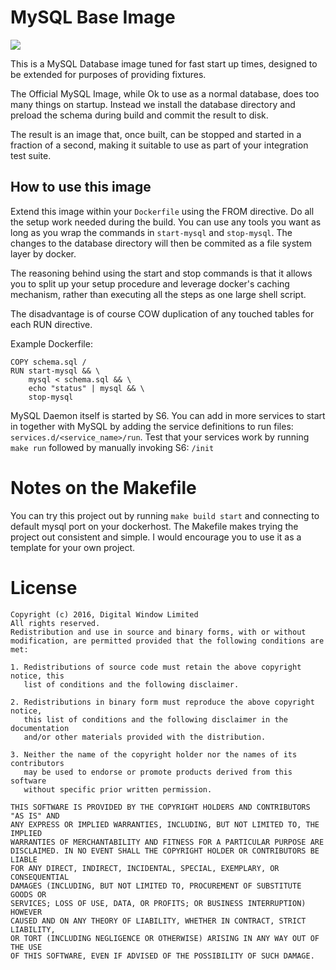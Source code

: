 MySQL Base Image
================

[![](https://badge.imagelayers.io/zanox/mysql:latest.svg)](https://imagelayers.io/?images=zanox/mysql:latest 'Zanox MySQL Image Layers')

This is a MySQL Database image tuned for fast start up times, designed to be
extended for purposes of providing fixtures.

The Official MySQL Image, while Ok to use as a normal database, does too many
things on startup. Instead we install the database directory and preload the
schema during build and commit the result to disk.

The result is an image that, once built, can be stopped and started in a
fraction of a second, making it suitable to use as part of your integration
test suite.

How to use this image
---------------------

Extend this image within your `Dockerfile` using the FROM directive. Do all the
setup work needed during the build. You can use any tools you want as long as
you wrap the commands in `start-mysql` and `stop-mysql`. The changes to the
database directory will then be commited as a file system layer by docker.

The reasoning behind using the start and stop commands is that it allows you
to split up your setup procedure and leverage docker's caching mechanism,
rather than executing all the steps as one large shell script.

The disadvantage is of course COW duplication of any touched tables for each RUN
directive.

Example Dockerfile:

```
COPY schema.sql /
RUN start-mysql && \
    mysql < schema.sql && \
    echo "status" | mysql && \
    stop-mysql
```

MySQL Daemon itself is started by S6. You can add in more services to start in together with MySQL by adding the service definitions to run files: `services.d/<service_name>/run`. Test that your services work by running `make run` followed by manually invoking S6: `/init`

Notes on the Makefile
=====================

You can try this project out by running `make build start` and connecting to
default mysql port on your dockerhost. The Makefile makes trying the project
out consistent and simple. I would encourage you to use it as a template for
your own project.

License
=======

```
Copyright (c) 2016, Digital Window Limited
All rights reserved.
Redistribution and use in source and binary forms, with or without
modification, are permitted provided that the following conditions are met:

1. Redistributions of source code must retain the above copyright notice, this
   list of conditions and the following disclaimer.

2. Redistributions in binary form must reproduce the above copyright notice,
   this list of conditions and the following disclaimer in the documentation
   and/or other materials provided with the distribution.

3. Neither the name of the copyright holder nor the names of its contributors
   may be used to endorse or promote products derived from this software
   without specific prior written permission.

THIS SOFTWARE IS PROVIDED BY THE COPYRIGHT HOLDERS AND CONTRIBUTORS "AS IS" AND
ANY EXPRESS OR IMPLIED WARRANTIES, INCLUDING, BUT NOT LIMITED TO, THE IMPLIED
WARRANTIES OF MERCHANTABILITY AND FITNESS FOR A PARTICULAR PURPOSE ARE
DISCLAIMED. IN NO EVENT SHALL THE COPYRIGHT HOLDER OR CONTRIBUTORS BE LIABLE
FOR ANY DIRECT, INDIRECT, INCIDENTAL, SPECIAL, EXEMPLARY, OR CONSEQUENTIAL
DAMAGES (INCLUDING, BUT NOT LIMITED TO, PROCUREMENT OF SUBSTITUTE GOODS OR
SERVICES; LOSS OF USE, DATA, OR PROFITS; OR BUSINESS INTERRUPTION) HOWEVER
CAUSED AND ON ANY THEORY OF LIABILITY, WHETHER IN CONTRACT, STRICT LIABILITY,
OR TORT (INCLUDING NEGLIGENCE OR OTHERWISE) ARISING IN ANY WAY OUT OF THE USE
OF THIS SOFTWARE, EVEN IF ADVISED OF THE POSSIBILITY OF SUCH DAMAGE.
```
